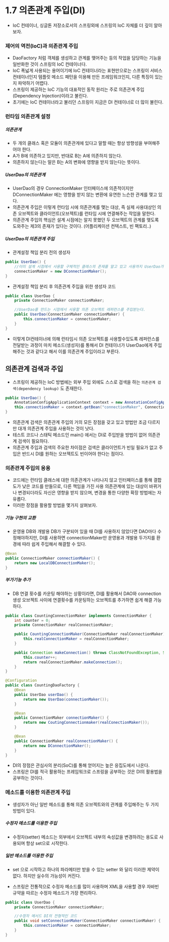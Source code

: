# 1.7 의존관계 주입(DI)
- IoC 컨테이너, 싱글톤 저장소로서의 스프링외에 스프링의 IoC 자체를 더 깊이 알아보자.


### 제어의 역전(IoC)과 의존관계 주입
- DaoFactory 처럼 객체를 생성하고 관계를 맺어주는 등의 작업을 담당하는 기능을 일반화한 것이 스프링의 IoC 컨테이너다.
- IoC 폭넓게 사용되는 용어이기에 IoC 컨테이너라는 표현만으로는 스프링이 서비스 컨테이너인지 템플릿 메소드 패턴을 이용해 만든 프레임워크인지, 다른 특징이 있는지 파악하기 어렵다.
- 스프링이 제공하는 IoC 기능의 대표적인 동작 원리는 주로 의존관계 주입(Dependency Injection)이라고 불린다.
- 초기에는 IoC 컨테이너라고 불리던 스프링이 지금은 DI 컨테이너로 더 많이 불린다.


### 런타임 의존관계 설정
##### 의존관계
- 두 개의 클래스 혹은 모듈이 의존관게에 있다고 말할 때는 항상 방향성을 부여해주어야 한다.
- A가 B에 의존하고 있지만, 반대로 B는 A에 의존하지 않는다.
- 의존하지 않는다는 말은 B는 A의 변화에 영향을 받지 않는다는 뜻이다.

##### UserDao의 의존관계
- UserDao의 경우 ConnectionMaker 인터페이스에 의존적이지만 DConnectionMaker 에는 영향을 받지 않는 변환에 유연한 느슨한 관계를 맺고 있다.
- 의존관계 주입은 이렇게 런타임 시에 의존관계를 맺는 대상, 즉 실제 사용대상인 의존 오브젝트와 클라이언트(오브젝트)를 런타임 시에 연결해주는 작업을 말한다.
- 의존관계 주입의 핵심은 설계 시점에는 알지 못했던 두 오브젝트의 관계를 맺도록 도와주는 제3의 존재가 있다는 것이다. (어플리케이션 컨텍스트, 빈 팩토리..)

##### UserDao의 의존관계 주입
- 관계설정 책임 분리 전의 생성자
```java
public UserDao() {
    //이미 설계 시점에서 사용할 구체적인 클래스의 존재를 알고 있고 사용까지 UserDao가 결정하고 있다.
    connectionMaker = new DConnectionMaker();
}
```
- 관계설정 책임 분리 후 의존관계 주입을 위한 생성자 코드
```java
public class UserDao {
    private ConnectionMaker connectionMaker;

    //UserDao를 만드는 시점에서 사용할 의존 오브젝트 레퍼런스를 주입받는다.
    public UserDao(ConnectionMaker connectionMaker) {
        this.connectionMaker = connectionMaker;
    }
}
```
- 이렇게 DI컨테이너에 의해 런타임시 의존 오브젝트를 사용할수있도록 레퍼런스를 전달받는 과정이 마치 메소드(생성자)를 통해서 DI 컨테이너가 UserDao에게 주입해주는 것과 같다고 해서 이를 의존관계 주입이라고 부른다.

## 의존관계 검색과 주입
- 스프링이 제공하는 IoC 방법에는 외부 주입 외에도 스스로 검색을 하는 `의존관계 검색(dependency lookup)` 도 존재한다.
```java
public UserDao() {
    AnnotationConfigApplicationContext context = new AnnotationConfigApplicationContext(DaoFactory.class);
    this.connectionMaker = context.getBean("connectionMaker", ConnectionMaker.class);
}
```
- 의존관계 검색은 의존관계 주입의 거의 모든 장점을 갖고 있고 방법만 조금 다르지만 대개 의존관계 주입을 사용하는 것이 낫다.
- 테스트 코드나 스태틱 메소드인 main() 에서는 DI로 주입받을 방법이 없어 의존관계 검색이 필요하다.
- 의존관계 주입과 검색의 주요한 차이점은 검색은 클라이언트가 빈일 필요가 없고 주입은 반드시 DI를 원하는 오브젝트도 빈이어야 한다는 점이다.

### 의존관계 주입의 응용
- 코드에는 런타임 클래스에 대한 의존관계가 나타나지 않고 인터페이스를 통해 결합도가 낮은 코드를 만들므로, 다른 책임을 가진 사용 의존관계에 있는 대상이 바뀌거나 변경되더라도 자신은 영향을 받지 않으며, 변경을 통한 다양한 확장 방법에는 자유롭다.
- 이러한 장점을 활용할 방법을 몇가지 살펴보자.

##### 기능 구현의 교환
- 운영용 DB와 개발용 DB가 구분되어 있을 때 DI를 사용하지 않았다면 DAO마다 수정해야하지만, DI를 사용하면 connectionMaker만 운영용과 개발용 두가지를 환경에 따라 쉽게 주입해서 해결할 수 있다.
```java
@Bean
public ConnectionMaker connectionMaker() {
    return new LocalDBConnectionMaker();
}
```

##### 부가기능 추가
- DB 연결 횟수를 카운팅 해야하는 상황이라면, DI를 활용해서 DAO와 connection 생성 오브젝트 사이에 연결횟수를 카운팅하는 오브젝트를 추가하면 쉽게 해결 가능하다.

```java
public class CountingConnectionMaker implements ConnectionMaker {
    int counter = 0;
    private ConnectionMaker realConnectionMaker;

    public CountingConnectionMaker(ConnectionMaker realConnectionMaker) {
        this.realConnectionMaker = realConnectionMaker;
    }

    public Connection makeConnection() throws ClassNotFoundException, SQLException {
        this.counter++;
        return realConnectionMaker.makeConnection();
    }
}
```

```java
@Configuration
public class CountingDaoFactory {
    @Bean
    public UserDao userDao() {
        return new UserDao(connectionMaker());
    }

    @Bean
    public ConnectionMaker connectionMaker() {
        return new CoutingConnectionmaker(realConectionMaker());
    }

    @Bean
    public ConnectionMaker realConnectionMaker() {
        return new DConnectionMaker();
    }
}
```
- DI의 장점은 관심사의 분리(SoC)를 통해 얻어지는 높은 응집도에서 나온다.
- 스프링은 DI를 적극 활용하는 프레임워크로 스프링을 공부하는 것은 DI의 활용법을 공부하는 것이다.


### 메소드를 이용한 의존관계 주입
- 생성자가 아닌 일반 메소드를 통해 의존 오브젝트와의 관계를 주입해주는 두 가지 방법이 있다.

##### 수정자 메소드를 이용한 주입
- 수정자(setter) 메소드는 외부에서 오브젝트 내부의 속성값을 변경하려는 용도로 사용되며 항상 set으로 시작한다.

##### 일반 메소드를 이용한 주입
- set 으로 시작하고 하나의 파라메터만 받을 수 있는 setter 와 달리 이러한 제약이 없다. 하지만 실수의 가능성이 커진다.

- 스프링은 전통적으로 수정자 메소드를 많이 사용하며 XML을 사용할 경우 자바빈 규약을 따르는 수정자 메소드가 가장 편리하다.
```java
public class UserDao {
    private ConnectionMaker connectionMaker;

    //수정자 메서드 DI의 전형적인 코드
    public void setConnectionMaker(ConnectionMaker connectionMaker) {
        this.connectionMaker = connectionMaker;
    }
}
```
